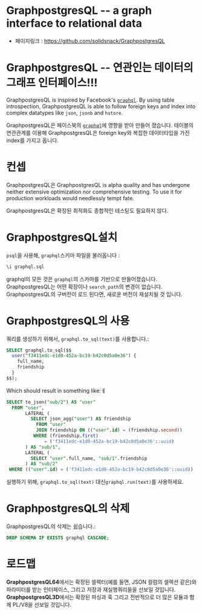 GraphpostgresQL -- a graph interface to relational data
========================================================
- 페이지링크 : https://github.com/solidsnack/GraphpostgresQL


# GraphpostgresQL -- 연관인는 데이터의 그래프 인터페이스!!!

GraphpostgresQL is inspired by Facebook's [`graphql`][graphql]. By using table
introspection, GraphpostgresQL is able to follow foreign keys and index into
complex datatypes like `json`, `jsonb` and `hstore`.

GraphpostgresQL은 페이스북의 [`graphql`][graphql]에 영향을 받아 만들어 졌습니다.
테이블의 연관관계를 이용해 GraphpostgresQL은 foreign key와 복잡한 데이터타입을 가진 index를 가지고 옵니다.

[graphql]: https://www.npmjs.com/package/graphql


# 컨셉

GraphpostgresQL은 
GraphpostgresQL is alpha quality and has undergone neither extensive
optimization nor comprehensive testing. To use it for production workloads
would needlessly tempt fate.

GraphpostgresQL은 확장된 최적화도 종합적인 테스틷도 필요하지 않다.

# GraphpostgresQL설치

`psql`을 사용해, `graphql`스키마 파일을 불러옵니다 :

```sql
\i graphql.sql
```

graphql의 모든 것은 `graphql`의 스카마를 기반으로 만들어졌습니다.
GraphpostgresQL는 어떤 확장이나 `search_path`의 변경이 없습니다.
GraphpostgresQL의 구버전이 로드 된다면, 새로운 버전이 재설치될 것 입니다.


# GraphpostgresQL의 사용

쿼리를 생성하기 위해서, `graphql.to_sql(text)`를 사용합니다.:

```sql
SELECT graphql.to_sql($$
  user("f3411edc-e1d0-452a-bc19-b42c0d5a0e36") {
    full_name,
    friendship
  }
$$);
```

Which should result in something like:ㅔ

```sql
SELECT to_json("sub/2") AS "user"
  FROM "user",
       LATERAL (
         SELECT json_agg("user") AS friendship
           FROM "user"
           JOIN friendship ON (("user".id) = (friendship.second))
          WHERE (friendship.first)
              = ('f3411edc-e1d0-452a-bc19-b42c0d5a0e36'::uuid)
       ) AS "sub/1",
       LATERAL (
         SELECT "user".full_name, "sub/1".friendship
       ) AS "sub/2"
 WHERE (("user".id) = ('f3411edc-e1d0-452a-bc19-b42c0d5a0e36'::uuid))
```

실행하기 위해, `graphql.to_sql(text)` 대신`graphql.run(text)`를 사용하세요.


# GraphpostgresQL의 삭제

GraphpostgresQL의 삭제는 쉽습니다.:

```sql
DROP SCHEMA IF EXISTS graphql CASCADE;
```


# 로드맵
**GraphpostgresQL64**에서는 확정된 셀렉터(예를 들면, JSON 컬럼의 셀렉션 같은)와 파라미터를 받는 인터페이스, 그리고 저장과 재실행쿼리들을 선보일 것입니다.
**GraphpostgresQL3D**에서는 확장된 파싱과 훅 그리고 전반적으로 더 많은 모듈과 함께 PL/V8을 선보일 것입니다.
